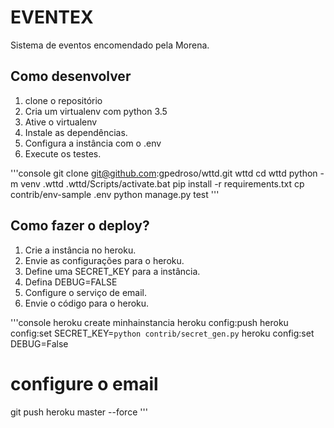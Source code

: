 # EVENTEX

Sistema de eventos encomendado pela Morena.

## Como desenvolver

1. clone o repositório
2. Cria um virtualenv com python 3.5
3. Ative o virtualenv
4. Instale as dependências.
5. Configura a instância com o .env
6. Execute os testes.

'''console
git clone git@github.com:gpedroso/wttd.git wttd
cd wttd
python -m venv .wttd
.wttd/Scripts/activate.bat
pip install -r requirements.txt
cp contrib/env-sample .env
python manage.py test
'''

## Como fazer o deploy?

1. Crie a instância no heroku.
2. Envie as configurações para o heroku.
3. Define uma SECRET_KEY para a instância.
4. Defina DEBUG=FALSE
5. Configure o serviço de email.
6. Envie o código para o heroku.

'''console
heroku create minhainstancia
heroku config:push
heroku config:set SECRET_KEY=`python contrib/secret_gen.py`
heroku config:set DEBUG=False
# configure o email
git push heroku master --force
'''
